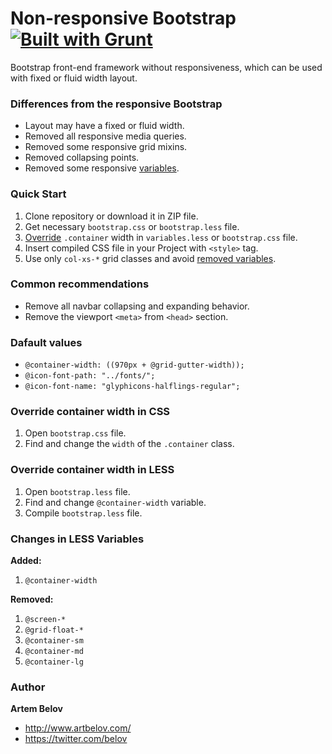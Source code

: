 # Non-responsive Bootstrap [![Built with Grunt](https://cdn.gruntjs.com/builtwith.png)](http://gruntjs.com/)

Bootstrap front-end framework without responsiveness, which can be used with fixed or fluid width layout.

### Differences from the responsive Bootstrap
* Layout may have a fixed or fluid width.
* Removed all responsive media queries.
* Removed some responsive grid mixins.
* Removed collapsing points.
* Removed some responsive [variables](#changes-in-less-variables).

### Quick Start
1. Clone repository or download it in ZIP file.
2. Get necessary ```bootstrap.css``` or ```bootstrap.less``` file.
3. [Override](#override-container-width-with-css) ```.container``` width in ```variables.less``` or ```bootstrap.css``` file.
4. Insert compiled CSS file in your Project with ```<style>``` tag.
5. Use only ```col-xs-*``` grid classes and avoid [removed variables](#changes-in-less-variables).

### Common recommendations
* Remove all navbar collapsing and expanding behavior.
* Remove the viewport ```<meta>``` from ```<head>``` section.

### Dafault values
* ```@container-width: ((970px + @grid-gutter-width));```
* ```@icon-font-path: "../fonts/";```
* ```@icon-font-name: "glyphicons-halflings-regular";```

### Override container width in CSS
1. Open ```bootstrap.css``` file.
2. Find and change the ```width``` of the ```.container``` class.

### Override container width in LESS
1. Open ```bootstrap.less``` file.
2. Find and change ```@container-width``` variable.
3. Compile ```bootstrap.less``` file.

### Changes in LESS Variables
**Added:**

1. ```@container-width```

**Removed:**

1. ```@screen-*```
2. ```@grid-float-*```
3. ```@container-sm```
4. ```@container-md```
5. ```@container-lg```

### Author

**Artem Belov**

* <http://www.artbelov.com/>
* <https://twitter.com/belov>
